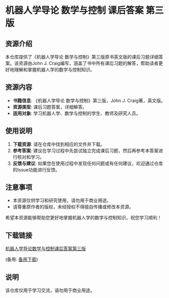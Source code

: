 # 机器人学导论 数学与控制 课后答案 第三版

## 资源介绍

本仓库提供了《机器人学导论 数学与控制》第三版原书英文版的课后习题详细答案。该资源由John J. Craig编写，涵盖了书中所有课后习题的解答，帮助读者更好地理解和掌握机器人学的数学与控制知识。

## 资源内容

- **书籍信息**: 《机器人学导论 数学与控制》第三版，John J. Craig著，英文版。
- **资源类型**: 课后习题答案，详细解答。
- **适用对象**: 学习机器人学、数学与控制的学生、教师及研究人员。

## 使用说明

1. **下载资源**: 请在仓库中找到相应的文件并下载。
2. **参考答案**: 建议在学习过程中先尝试独立完成课后习题，然后再参考本答案进行核对和学习。
3. **反馈与建议**: 如果您在使用过程中发现任何问题或有任何建议，欢迎通过仓库的Issue功能进行反馈。

## 注意事项

- 本资源仅供学习和研究使用，请勿用于商业用途。
- 请尊重原作者的版权，未经授权不得擅自传播或修改本资源。

希望本资源能够帮助您更好地掌握机器人学的数学与控制知识，祝您学习顺利！

## 下载链接
[机器人学导论数学与控制课后答案第三版](https://pan.quark.cn/s/fdf01db5a400) 

(备用: [备用下载](https://pan.baidu.com/s/1JG-rPWTmdUgF8ONS_WY8PA?pwd=1234))

## 说明

该仓库仅用于学习交流，请勿用于商业用途。
